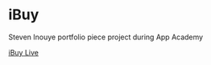 # iBuy

Steven Inouye portfolio piece project during App Academy

[iBuy Live](https://ibuy-aa.herokuapp.com)
